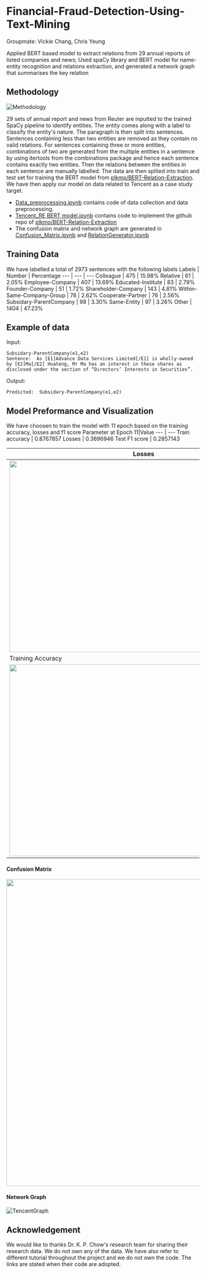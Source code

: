 # Financial-Fraud-Detection-Using-Text-Mining
Groupmate: Vickie Chang, Chris Yeung

Applied BERT based model to extract relations from 29 annual reports of listed companies and news; Used spaCy library and BERT model for name-entity recognition and relations extraction, and generated a network graph that summarises the key relation

## Methodology
![Methodology](https://user-images.githubusercontent.com/61792992/150742131-61a8e895-6b38-43e3-8c62-7b68558f840e.PNG)

29 sets of annual report and news from Reuter are inputted to the trained SpaCy pipeline to identify entities. The entity comes along with a label to classify the entity's nature. The paragraph is then split into sentences. Sentences containing less than two entities are removed as they contain no valid relations. For sentences containing three or more entities, combinations of two are generated from the multiple entities in a sentence by using itertools from the combinations package and hence each sentence contains exactly two entities. Then the relations between the entities in each sentence are manually labelled. The data are then splited into train and test set for training the BERT model from [plkmo/BERT-Relation-Extraction](https://github.com/plkmo/BERT-Relation-Extraction). We have then apply our model on data related to Tencent as a case study target.

- [Data_preprocessing.ipynb](https://github.com/Christy-Lo/Financial-Fraud-Detection-Using-Text-Mining/blob/main/data_preprocessing.ipynb) contains code of data collection and data preprocessing.
- [Tencent_RE BERT model.ipynb](https://github.com/Christy-Lo/Financial-Fraud-Detection-Using-Text-Mining/blob/main/Tencent_RE%20BERT%20model.ipynb) contains code to implement the github repo of [plkmo/BERT-Relation-Extraction](https://github.com/plkmo/BERT-Relation-Extraction)
- The confusion matrix and network graph are generated in [Confusion_Matrix.ipynb](https://github.com/Christy-Lo/Financial-Fraud-Detection-Using-Text-Mining/blob/main/Confusion_Matrix.ipynb) and [RelationGenerator.ipynb](https://github.com/Christy-Lo/Financial-Fraud-Detection-Using-Text-Mining/blob/main/RelationGenerator.ipynb)

## Training Data
We have labelled a total of 2973 sentences with the following labels
Labels | Number | Percentage
--- | --- | ---
Colleague | 475 | 15.98%
Relative | 61 | 2.05%
Employee-Company | 407 | 13.69%
Educated-Institute | 83 | 2.79%
Founder-Company | 51 | 1.72%
Shareholder-Company | 143 | 4.81%
Within-Same-Company-Group | 78 | 2.62%
Cooperate-Partner | 76 | 2.56%
Subsidary-ParentCompany | 98 | 3.30%
Same-Entity | 97 | 3.26%
Other | 1404 | 47.23%

## Example of data
Input:
```
Subsidary-ParentCompany(e1,e2)
Sentence:  As [E1]Advance Data Services Limited[/E1] is wholly-owned by [E2]Ma[/E2] Huateng, Mr Ma has an interest in these shares as disclosed under the section of “Directors’ Interests in Securities”.
```

Output:
```
Predicted:  Subsidary-ParentCompany(e1,e2)
```

## Model Preformance and Visualization
We have choosen to train the model with 11 epoch based on the training accuracy, losses and f1 score
Parameter at Epoch 11|Value
--- | --- 
Train accuracy | 0.8767857
Losses | 0.3696946
Test F1 score | 0.2857143

Losses|F1 score
---|---
<img src="https://user-images.githubusercontent.com/61792992/150761563-155ddc26-ec7b-4b29-ad9a-ef38c8de9810.png" width="700" height="500">| <img src="https://user-images.githubusercontent.com/61792992/150761569-8936b9c2-0fe3-4763-ac68-7279f3960642.png" width="700" height="500">
Training Accuracy|
<img src="https://user-images.githubusercontent.com/61792992/150761572-c6070b03-7247-4db6-b44a-64bd32218841.png" width="700" height="500">|

#### Confusion Matrix
<img src="https://user-images.githubusercontent.com/61792992/150760319-f3e61d43-152b-4951-abcd-9be6b4b7c260.PNG" width="850" height="800">

#### Network Graph
![TencentGraph](https://user-images.githubusercontent.com/61792992/150748585-06d4109c-56a1-42ea-a75d-03a25bda3604.png)


## Acknowledgement
We would like to thanks Dr. K. P. Chow's research team for sharing their research data. We do not own any of the data. We have also refer to different tutorial throughout the project and we do not own the code. The links are stated when their code are adopted.
